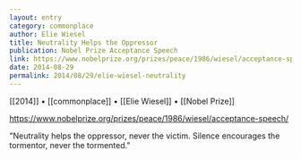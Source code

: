 ```yaml
---
layout: entry
category: commonplace
author: Elie Wiesel
title: Neutrality Helps the Oppressor
publication: Nobel Prize Acceptance Speech
link: https://www.nobelprize.org/prizes/peace/1986/wiesel/acceptance-speech/
date: 2014-08-29
permalink: 2014/08/29/elie-wiesel-neutrality
---
```


[[2014]] • [[commonplace]] • [[Elie Wiesel]] • [[Nobel Prize]]

https://www.nobelprize.org/prizes/peace/1986/wiesel/acceptance-speech/

"Neutrality helps the oppressor, never the victim. Silence encourages the tormentor, never the tormented."